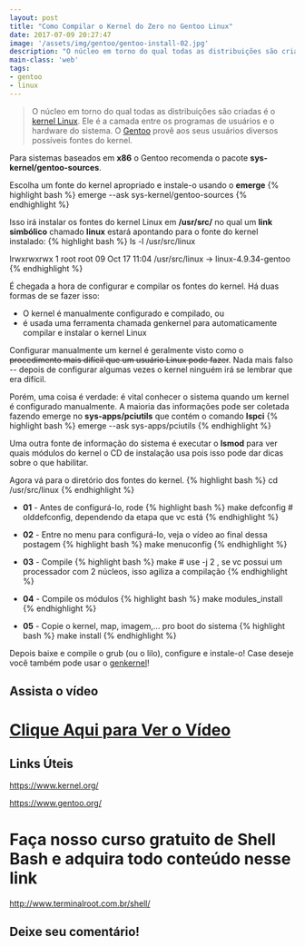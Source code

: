 ```yaml
---
layout: post
title: "Como Compilar o Kernel do Zero no Gentoo Linux"
date: 2017-07-09 20:27:47
image: '/assets/img/gentoo/gentoo-install-02.jpg'
description: "O núcleo em torno do qual todas as distribuições são criadas é o kernel Linux. Ele é a camada entre os programas de usuários e o hardware do sistema. O Gentoo provê aos seus usuários diversos possíveis fontes do kernel."
main-class: 'web'
tags:
- gentoo
- linux
---
```


> O núcleo em torno do qual todas as distribuições são criadas é o [kernel Linux](https://www.kernel.org/). Ele é a camada entre os programas de usuários e o hardware do sistema. O [Gentoo](https://www.gentoo.org/) provê aos seus usuários diversos possíveis fontes do kernel.

Para sistemas baseados em __x86__ o Gentoo recomenda o pacote __sys-kernel/gentoo-sources__.

Escolha um fonte do kernel apropriado e instale-o usando o __emerge__
{% highlight bash %}
emerge --ask sys-kernel/gentoo-sources
{% endhighlight %}

Isso irá instalar os fontes do kernel Linux em __/usr/src/__ no qual um __link simbólico__ chamado __linux__ estará apontando para o fonte do kernel instalado:
{% highlight bash %}
ls -l /usr/src/linux

lrwxrwxrwx    1 root   root    09 Oct 17 11:04 /usr/src/linux -> linux-4.9.34-gentoo
{% endhighlight %}

É chegada a hora de configurar e compilar os fontes do kernel. Há duas formas de se fazer isso:

+ O kernel é manualmente configurado e compilado, ou
+ é usada uma ferramenta chamada genkernel para automaticamente compilar e instalar o kernel Linux

Configurar manualmente um kernel é geralmente visto como o ~~procedimento mais difícil que um usuário Linux pode fazer~~. Nada mais falso -- depois de configurar algumas vezes o kernel ninguém irá se lembrar que era difícil.

Porém, uma coisa é verdade: é vital conhecer o sistema quando um kernel é configurado manualmente. A maioria das informações pode ser coletada fazendo emerge no __sys-apps/pciutils__ que contém o comando __lspci__
{% highlight bash %}
emerge --ask sys-apps/pciutils
{% endhighlight %}

Uma outra fonte de informação do sistema é executar o __lsmod__ para ver quais módulos do kernel o CD de instalação usa pois isso pode dar dicas sobre o que habilitar.

Agora vá para o diretório dos fontes do kernel.
{% highlight bash %}
cd /usr/src/linux
{% endhighlight %}

+ __01__ - Antes de configurá-lo, rode
{% highlight bash %}
make defconfig # olddefconfig, dependendo da etapa que vc está
{% endhighlight %}

+ __02__ - Entre no menu para configurá-lo, veja o vídeo ao final dessa postagem
{% highlight bash %}
make menuconfig
{% endhighlight %}

+ __03__ - Compile
{% highlight bash %}
make # use -j 2 , se vc possui um processador com 2 núcleos, isso agiliza a compilação
{% endhighlight %}

+ __04__ - Compile os módulos
{% highlight bash %}
make modules_install
{% endhighlight %}

+ __05__ - Copie o kernel, map, imagem,... pro boot do sistema
{% highlight bash %}
make install
{% endhighlight %}

Depois baixe e compile o grub (ou o lilo), configure e instale-o! Case deseje você também pode usar o [genkernel](https://wiki.gentoo.org/wiki/Handbook:X86/Full/Installation/pt-br#Alternativa:_Usando_o_genkernel)!

## Assista o vídeo

# [Clique Aqui para Ver o Vídeo](https://www.youtube.com/watch?v=lW4MqZamXQY)



## Links Úteis

<https://www.kernel.org/>

<https://www.gentoo.org/>

# Faça nosso curso gratuito de Shell Bash e adquira todo conteúdo nesse link
<http://www.terminalroot.com.br/shell/>

## Deixe seu comentário!

